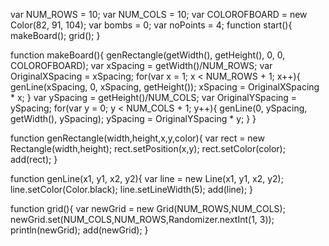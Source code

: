 var NUM_ROWS = 10;
var NUM_COLS = 10;
var COLOROFBOARD = new Color(82, 91, 104);
var bombs = 0;
var noPoints = 4;
function start(){
    makeBoard();
    grid();
}


function makeBoard(){
    genRectangle(getWidth(), getHeight(), 0, 0, COLOROFBOARD);
    var xSpacing = getWidth()/NUM_ROWS;
    var OriginalXSpacing = xSpacing;
    for(var x = 1; x < NUM_ROWS + 1; x++){
        genLine(xSpacing, 0, xSpacing, getHeight());
        xSpacing = OriginalXSpacing * x;
    }
    var ySpacing = getHeight()/NUM_COLS;
    var OriginalYSpacing = ySpacing;
    for(var y = 0; y < NUM_COLS + 1; y++){
        genLine(0, ySpacing, getWidth(), ySpacing);
        ySpacing = OriginalYSpacing * y;
    }
}

function genRectangle(width,height,x,y,color){ 
    var rect = new Rectangle(width,height); 
    rect.setPosition(x,y); 
    rect.setColor(color); 
    add(rect); 
}

function genLine(x1, y1, x2, y2){
    var line = new Line(x1, y1, x2, y2);
    line.setColor(Color.black);
    line.setLineWidth(5);
    add(line);
}

function grid(){
    var newGrid  = new Grid(NUM_ROWS,NUM_COLS);
    newGrid.set(NUM_COLS,NUM_ROWS,Randomizer.nextInt(1, 3));
    println(newGrid);
    add(newGrid);
}


